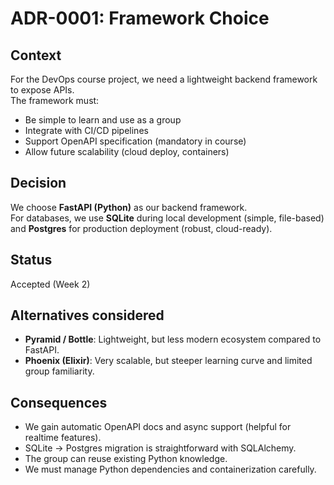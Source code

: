 # ADR-0001: Framework Choice

## Context
For the DevOps course project, we need a lightweight backend framework to expose APIs.  
The framework must:
- Be simple to learn and use as a group
- Integrate with CI/CD pipelines
- Support OpenAPI specification (mandatory in course)
- Allow future scalability (cloud deploy, containers)

## Decision
We choose **FastAPI (Python)** as our backend framework.  
For databases, we use **SQLite** during local development (simple, file-based) and **Postgres** for production deployment (robust, cloud-ready).

## Status
Accepted (Week 2)

## Alternatives considered
- **Pyramid / Bottle**: Lightweight, but less modern ecosystem compared to FastAPI.
- **Phoenix (Elixir)**: Very scalable, but steeper learning curve and limited group familiarity.

## Consequences
- We gain automatic OpenAPI docs and async support (helpful for realtime features).
- SQLite → Postgres migration is straightforward with SQLAlchemy.
- The group can reuse existing Python knowledge.
- We must manage Python dependencies and containerization carefully.
